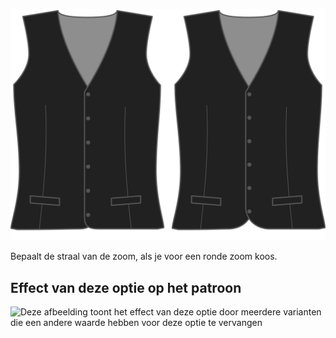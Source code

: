 ![Ronding zoom](hemradius.svg)

Bepaalt de straal van de zoom, als je voor een ronde zoom koos.

## Effect van deze optie op het patroon

![Deze afbeelding toont het effect van deze optie door meerdere varianten die een andere waarde hebben voor deze optie te vervangen](wahid\_hemradius\_sample.svg "Effect van deze optie op het patroon")
